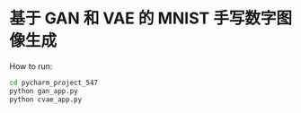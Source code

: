 # 基于 GAN 和 VAE 的 MNIST 手写数字图像生成

How to run: 

```bash
cd pycharm_project_547
python gan_app.py
python cvae_app.py
```

